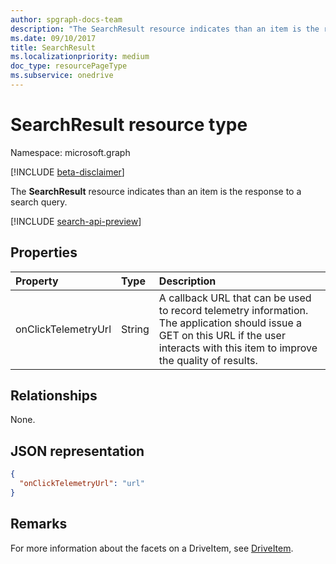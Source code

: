 ```yaml
---
author: spgraph-docs-team
description: "The SearchResult resource indicates than an item is the response to a search query."
ms.date: 09/10/2017
title: SearchResult
ms.localizationpriority: medium
doc_type: resourcePageType
ms.subservice: onedrive
---
```

# SearchResult resource type

Namespace: microsoft.graph

[!INCLUDE [beta-disclaimer](../../includes/beta-disclaimer.md)]

The **SearchResult** resource indicates than an item is the response to a search query.

[!INCLUDE [search-api-preview](../../includes/search-api-preview-signup.md)]

## Properties

| Property            | Type   | Description
|:--------------------|:-------|:----------------------------------------------
| onClickTelemetryUrl | String | A callback URL that can be used to record telemetry information. The application should issue a GET on this URL if the user interacts with this item to improve the quality of results.

## Relationships
None.

## JSON representation

<!-- {
  "blockType": "resource",
  "optionalProperties": [ "onClickTelemtryUrl" ],
  "@odata.type": "microsoft.graph.searchResult"
}-->

```json
{
  "onClickTelemetryUrl": "url"
}
```

## Remarks

For more information about the facets on a DriveItem, see [DriveItem](driveitem.md).

<!--
{
  "type": "#page.annotation",
  "description": "The search result facet indicates an item is from a search.",
  "keywords": "search result facet",
  "section": "documentation",
  "tocPath": "Facets/SearchResult",
  "suppressions": []
}
-->


